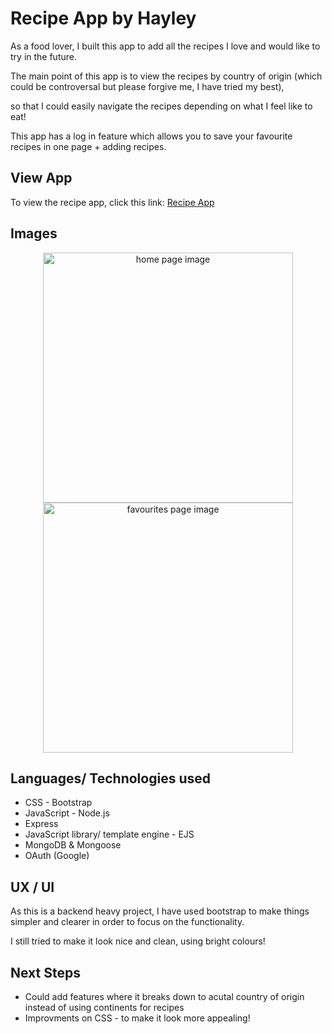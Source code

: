 # Recipe App by Hayley

As a food lover, I built this app to add all the recipes I love and would like to try in the future.

The main point of this app is to view the recipes by country of origin (which could be controversal but please forgive me, I have tried my best),

so that I could easily navigate the recipes depending on what I feel like to eat!

This app has a log in feature which allows you to save your favourite recipes in one page + adding recipes.


## View App

To view the recipe app, click this link: [Recipe App](https://hayleykim.github.io/recipe-app)


## Images


<p align="center" width="100%">
    <img src="images/homepage.png" height="400" width="400px" alt="home page image"/>
    <img src="images/favouritespage.png" height="400" width="400px" alt="favourites page image"/>
</p>


## Languages/ Technologies used

* CSS - Bootstrap
* JavaScript - Node.js
* Express
* JavaScript library/ template engine - EJS
* MongoDB & Mongoose
* OAuth (Google)


## UX / UI

As this is a backend heavy project, I have used bootstrap to make things simpler and clearer in order to focus on the functionality.

I still tried to make it look nice and clean, using bright colours!



## Next Steps

* Could add features where it breaks down to acutal country of origin instead of using continents for recipes
* Improvments on CSS - to make it look more appealing!
